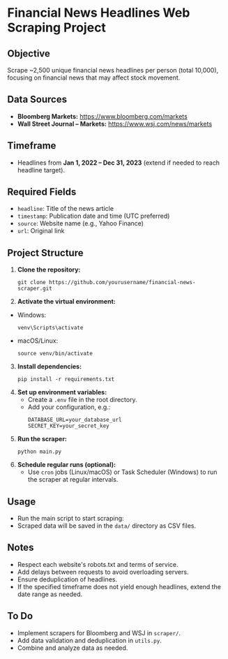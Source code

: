 # Financial News Headlines Web Scraping Project

## Objective
Scrape ~2,500 unique financial news headlines per person (total 10,000), focusing on financial news that may affect stock movement.

## Data Sources
- **Bloomberg Markets:** https://www.bloomberg.com/markets
- **Wall Street Journal – Markets:** https://www.wsj.com/news/markets

## Timeframe
- Headlines from **Jan 1, 2022 – Dec 31, 2023** (extend if needed to reach headline target).

## Required Fields
- `headline`: Title of the news article
- `timestamp`: Publication date and time (UTC preferred)
- `source`: Website name (e.g., Yahoo Finance)
- `url`: Original link

## Project Structure

1. **Clone the repository:**
   ```
   git clone https://github.com/yourusername/financial-news-scraper.git
   ```
2. **Activate the virtual environment:**
- Windows:
  ```
  venv\Scripts\activate
  ```
- macOS/Linux:
  ```
  source venv/bin/activate
  ```
3. **Install dependencies:**
   ```
   pip install -r requirements.txt
   ```
4. **Set up environment variables:**
   - Create a `.env` file in the root directory.
   - Add your configuration, e.g.:
     ```
     DATABASE_URL=your_database_url
     SECRET_KEY=your_secret_key
     ```
5. **Run the scraper:**
   ```
   python main.py
   ```
6. **Schedule regular runs (optional):**
   - Use `cron` jobs (Linux/macOS) or Task Scheduler (Windows) to run the scraper at regular intervals.

## Usage

- Run the main script to start scraping:
- Scraped data will be saved in the `data/` directory as CSV files.

## Notes

- Respect each website's robots.txt and terms of service.
- Add delays between requests to avoid overloading servers.
- Ensure deduplication of headlines.
- If the specified timeframe does not yield enough headlines, extend the date range as needed.

## To Do

- Implement scrapers for Bloomberg and WSJ in `scraper/`.
- Add data validation and deduplication in `utils.py`.
- Combine and analyze data as needed.
